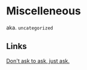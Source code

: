 # Miscelleneous

aka. `uncategorized`

## Links

[Don't ask to ask, just ask.](https://dontasktoask.com)